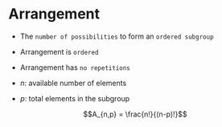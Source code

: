 # Arrangement

- The `number of possibilities` to form an `ordered subgroup`
- Arrangement is `ordered`
- Arrangement has `no repetitions`

- $n$: available number of elements
- $p$: total elements in the subgroup

$$A_{n,p} = \frac{n!}{(n-p)!}$$
